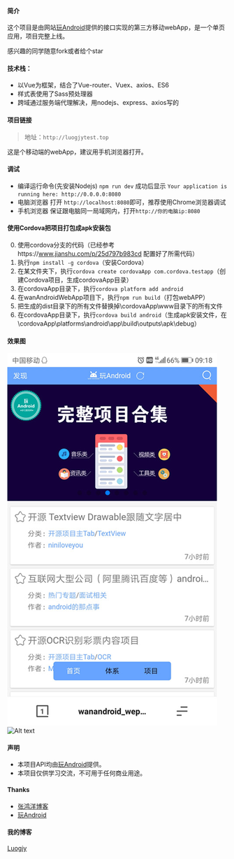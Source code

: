 #### 简介
这个项目是由网站[玩Android](http://www.wanandroid.com/)提供的接口实现的第三方移动webApp，是一个单页应用，项目完整上线。

感兴趣的同学随意fork或者给个star

#### 技术栈：
* 以Vue为框架，结合了Vue-router、Vuex、axios、ES6
* 样式表使用了Sass预处理器
* 跨域通过服务端代理解决，用nodejs、express、axios写的

#### 项目链接
>地址：`http://luogjytest.top`

这是个移动端的webApp，建议用手机浏览器打开。

#### 调试
* 编译运行命令(先安装Nodejs)
`npm run dev`
成功后显示 `Your application is running here: http://0.0.0.0:8080`
* 电脑浏览器
打开 `http://localhost:8080`即可，推荐使用Chrome浏览器调试
* 手机浏览器
保证跟电脑同一局域网内，打开`http://你的电脑ip:8080`

#### 使用Cordova把项目打包成apk安装包
0. 使用cordova分支的代码（已经参考https://www.jianshu.com/p/25d797b983cd 配置好了所需代码）
1. 执行`npm install -g cordova`（安装Cordova）
2. 在某文件夹下，执行`cordova create cordovaApp com.cordova.testapp`（创建Cordova项目，生成cordovaApp目录）
3. 在cordovaApp目录下，执行`cordova platform add android`
4. 在wanAndroidWebApp项目下，执行`npm run build`（打包webAPP）
5. 把生成的dist目录下的所有文件替换掉\cordovaApp\www目录下的所有文件
6. 在cordovaApp目录下，执行`cordova build android`（生成apk安装文件，在\cordovaApp\platforms\android\app\build\outputs\apk\debug）

#### 效果图
![Alt text](shotcut/Screenshot1.jpg)
![Alt text](shotcut/lu1.gif)

#### 声明
* 本项目API均由[玩Android](http://www.wanandroid.com/)提供。
* 本项目仅供学习交流，不可用于任何商业用途。

#### Thanks
* [张鸿洋博客](http://blog.csdn.net/lmj623565791/)
* [玩Android](http://www.wanandroid.com/)

#### 我的博客
[Luogjy](https://segmentfault.com/u/luogjy)
